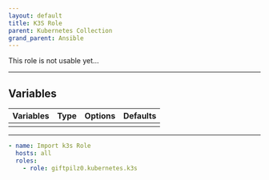 ```yaml
---
layout: default
title: K3S Role
parent: Kubernetes Collection
grand_parent: Ansible
---
```


This role is not usable yet...

______________________________________________________________________

## Variables

| Variables | Type | Options | Defaults |
| --------- | ---- | ------- | -------- |
|           |      |         |          |

______________________________________________________________________

```yaml
- name: Import k3s Role
  hosts: all
  roles:
    - role: giftpilz0.kubernetes.k3s
```
